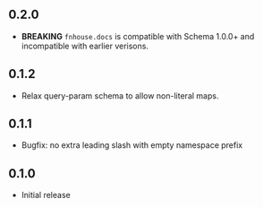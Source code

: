 ## 0.2.0
 * **BREAKING** `fnhouse.docs` is compatible with Schema 1.0.0+ and incompatible with earlier verisons.

## 0.1.2
 * Relax query-param schema to allow non-literal maps.

## 0.1.1
 * Bugfix: no extra leading slash with empty namespace prefix

## 0.1.0
 * Initial release
